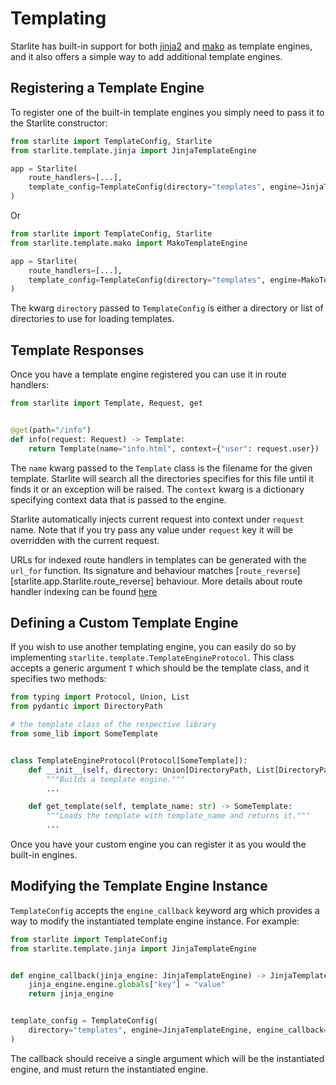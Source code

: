 # Templating

Starlite has built-in support for both [jinja2](https://jinja.palletsprojects.com/en/3.0.x/)
and [mako](https://www.makotemplates.org/) as template engines, and it also offers a simple way to add additional
template engines.

## Registering a Template Engine

To register one of the built-in template engines you simply need to pass it to the Starlite constructor:

```python
from starlite import TemplateConfig, Starlite
from starlite.template.jinja import JinjaTemplateEngine

app = Starlite(
    route_handlers=[...],
    template_config=TemplateConfig(directory="templates", engine=JinjaTemplateEngine),
)
```

Or

```python
from starlite import TemplateConfig, Starlite
from starlite.template.mako import MakoTemplateEngine

app = Starlite(
    route_handlers=[...],
    template_config=TemplateConfig(directory="templates", engine=MakoTemplateEngine),
)
```

The kwarg `directory` passed to `TemplateConfig` is either a directory or list of directories to use for loading
templates.

## Template Responses

Once you have a template engine registered you can use it in route handlers:

```python
from starlite import Template, Request, get


@get(path="/info")
def info(request: Request) -> Template:
    return Template(name="info.html", context={"user": request.user})
```

The `name` kwarg passed to the `Template` class is the filename for the given template. Starlite will search all the
directories specifies for this file until it finds it or an exception will be raised. The `context` kwarg is a
dictionary specifying context data that is passed to the engine.

Starlite automatically injects current request into context under `request` name. Note that if you try pass any value
under `request` key it will be overridden with the current request.

URLs for indexed route handlers in templates can be generated with the `url_for` function. Its signature and behaviour
matches [`route_reverse`][starlite.app.Starlite.route_reverse] behaviour. More details about route handler indexing
can be found [here](2-route-handlers/4-route-handler-indexing.md)

## Defining a Custom Template Engine

If you wish to use another templating engine, you can easily do so by
implementing `starlite.template.TemplateEngineProtocol`. This class accepts a generic argument `T` which should be the
template class, and it specifies two methods:

```python
from typing import Protocol, Union, List
from pydantic import DirectoryPath

# the template class of the respective library
from some_lib import SomeTemplate


class TemplateEngineProtocol(Protocol[SomeTemplate]):
    def __init__(self, directory: Union[DirectoryPath, List[DirectoryPath]]) -> None:
        """Builds a template engine."""
        ...

    def get_template(self, template_name: str) -> SomeTemplate:
        """Loads the template with template_name and returns it."""
        ...
```

Once you have your custom engine you can register it as you would the built-in engines.

## Modifying the Template Engine Instance

`TemplateConfig` accepts the `engine_callback` keyword arg which provides a way to modify the instantiated
template engine instance. For example:

```python
from starlite import TemplateConfig
from starlite.template.jinja import JinjaTemplateEngine


def engine_callback(jinja_engine: JinjaTemplateEngine) -> JinjaTemplateEngine:
    jinja_engine.engine.globals["key"] = "value"
    return jinja_engine


template_config = TemplateConfig(
    directory="templates", engine=JinjaTemplateEngine, engine_callback=engine_callback
)
```

The callback should receive a single argument which will be the instantiated engine, and must
return the instantiated engine.
